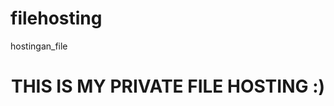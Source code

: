 # filehosting
hostingan_file
<!DOCTYPE html>
<html lang="en">
<head>
    <meta charset="UTF-8">
    <meta http-equiv="X-UA-Compatible" content="IE=edge">
    <meta name="viewport" content="width=1920px, initial-scale=1.0">
</head>
<body>
    <div class="head" style="text-align: center;">
        <h1>THIS IS MY PRIVATE FILE HOSTING :)</h1>    
    </div>
</body>
</html>
